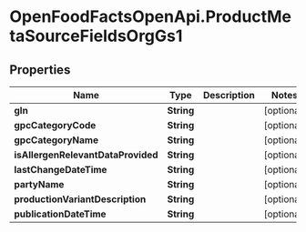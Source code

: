 # OpenFoodFactsOpenApi.ProductMetaSourceFieldsOrgGs1

## Properties

Name | Type | Description | Notes
------------ | ------------- | ------------- | -------------
**gln** | **String** |  | [optional] 
**gpcCategoryCode** | **String** |  | [optional] 
**gpcCategoryName** | **String** |  | [optional] 
**isAllergenRelevantDataProvided** | **String** |  | [optional] 
**lastChangeDateTime** | **String** |  | [optional] 
**partyName** | **String** |  | [optional] 
**productionVariantDescription** | **String** |  | [optional] 
**publicationDateTime** | **String** |  | [optional] 


